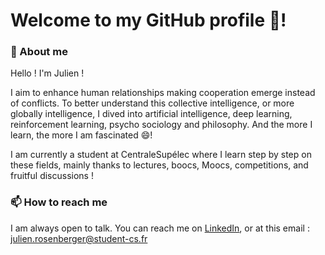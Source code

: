 # Welcome to my GitHub profile 🥳!

### 🧐 About me

Hello ! I'm Julien ! 

I aim to enhance human relationships making cooperation emerge instead of conflicts. To better understand this collective intelligence, or more globally intelligence, I dived into artificial intelligence, deep learning, reinforcement learning, psycho sociology and philosophy. And the more I learn, the more I am fascinated 😄!

I am currently a student at CentraleSupélec where I learn step by step on these fields, mainly thanks to lectures, boocs, Moocs, competitions, and fruitful discussions ! 

###  📫 How to reach me

I am always open to talk. You can reach me on [LinkedIn](https://www.linkedin.com/in/julien-rosenberger-468738225/), or at this email : julien.rosenberger@student-cs.fr



<!--
**julien-rsbrg/julien-rsbrg** is a ✨ _special_ ✨ repository because its `README.md` (this file) appears on your GitHub profile.

Here are some ideas to get you started:

- 🔭 I’m currently working on ...
- 🌱 I’m currently learning ...
- 👯 I’m looking to collaborate on ...
- 🤔 I’m looking for help with ...
- 💬 Ask me about ...
- 📫 How to reach me: ...
- 😄 Pronouns: ...
- ⚡ Fun fact: ...
-->
